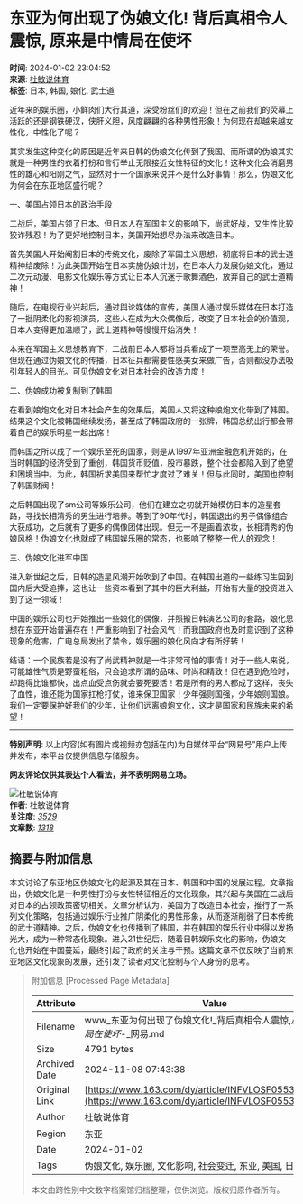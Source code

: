 # 东亚为何出现了伪娘文化! 背后真相令人震惊, 原来是中情局在使坏

**时间**: 2024-01-02 23:04:52  
**来源**: [杜敏说体育](https://www.163.com/dy/media/T1648865050305.html)  
**标签**: 日本, 韩国, 娘化, 武士道  

近年来的娱乐圈，小鲜肉们大行其道，深受粉丝们的欢迎！但在之前我们的荧幕上活跃的还是钢铁硬汉，侠肝义胆，风度翩翩的各种男性形象！为何现在却越来越女性化，中性化了呢？

其实发生这种变化的原因是近年来日韩的伪娘文化传到了我国。而所谓的伪娘其实就是一种男性的衣着打扮和言行举止无限接近女性特征的文化！这种文化会消磨男性的雄心和阳刚之气，显然对于一个国家来说并不是什么好事情！那么，伪娘文化为何会在东亚地区盛行呢？

一、美国占领日本的政治手段

二战后，美国占领了日本。但日本人在军国主义的影响下，尚武好战，又生性比较狡诈残忍！为了更好地控制日本，美国开始想尽办法来改造日本。

首先美国人开始阉割日本的传统文化，废除了军国主义思想，彻底将日本的武士道精神给废除！为此美国开始在日本实施伪娘计划，在日本大力发展伪娘文化，通过二次元动漫、电影文化娱乐等方式让日本人沉迷于歌舞酒色，放弃自己的武士道精神！

随后，在电视行业兴起后，通过舆论媒体的宣传，美国人通过娱乐媒体在日本打造了一批阴柔化的影视演员，这些人在成为大众偶像后，改变了日本社会的价值观，日本人变得更加温顺了，武士道精神等慢慢开始消失！

本来在军国主义思想教育下，二战前日本人都将当兵看成了一项至高无上的荣誉。但现在通过伪娘文化的传播，日本征兵都需要性感美女来做广告，否则都没办法吸引年轻人的目光。可见伪娘文化对日本社会的改造力度！

二、伪娘成功被复制到了韩国

在看到娘炮文化对日本社会产生的效果后，美国人又将这种娘炮文化带到了韩国。结果这个文化被韩国继续发扬，甚至成了韩国政府的一张牌，韩国总统出行都会带着自己的娱乐明星一起出席！

而韩国之所以成了一个娱乐至死的国家，则是从1997年亚洲金融危机开始的，在当时韩国的经济受到了重创，韩国货币贬值，股市暴跌，整个社会都陷入到了绝望和困境当中。为此，韩国祈求美国来帮忙才度过了难关！但与此同时，美国也控制了韩国财阀！

之后韩国出现了sm公司等娱乐公司，他们在建立之初就开始模仿日本的造星套路，寻找长相清秀的男生进行培养。等到了90年代时，韩国退出的男子偶像组合大获成功，之后就有了更多的偶像团体出现。但无一不是画着浓妆，长相清秀的伪娘风格！伪娘文化也就成了韩国娱乐圈的常态，也影响了整整一代人的观念！

三、伪娘文化进军中国

进入新世纪之后，日韩的造星风潮开始吹到了中国。在韩国出道的一些练习生回到国内后大受追捧，这也让一些资本看到了其中的巨大利益，开始有大量的投资进入到了这一领域！

中国的娱乐公司也开始推出一些娘化的偶像，并照搬日韩演艺公司的套路，娘化思想在东亚开始普遍存在！严重影响到了社会风气！而我国政府也及时意识到了这种现象的危害，广电总局发出了禁令，娱乐圈的娘化风向才有所好转！

结语：一个民族若是没有了尚武精神就是一件非常可怕的事情！对于一些人来说，可能雄性气质是野蛮粗俗，只会追求所谓的品味、时尚和精致！但在遇到危险时，却跑得比谁都快，出点血受点伤就会要死要活！若是所有的男人都成了这样，丧失了血性，谁还能为国家扛枪打仗，谁来保卫国家！少年强则国强，少年娘则国娘。我们一定要保护好我们的少年，让他们远离娘炮文化，这才是国家和民族未来的希望！

---

**特别声明**: 以上内容(如有图片或视频亦包括在内)为自媒体平台“网易号”用户上传并发布，本平台仅提供信息存储服务。  

**网友评论仅供其表达个人看法，并不表明网易立场。**  

![杜敏说体育](https://nimg.ws.126.net/?url=http://dingyue.ws.126.net/2022/0402/fa08c580j00r9owep002hd000820082p.jpg&thumbnail=160y160&quality=80&type=jpg)  
**作者**: 杜敏说体育  
**关注度**: [_3529_](https://www.163.com/dy/media/T1648865050305.html)  
**文章数**: [_1318_](https://www.163.com/dy/media/T1648865050305.html)  

## 摘要与附加信息

<!-- tcd_abstract -->
本文讨论了东亚地区伪娘文化的起源及其在日本、韩国和中国的发展过程。文章指出，伪娘文化是一种男性打扮与女性特征相近的文化现象，其兴起与美国在二战后对日本的占领政策密切相关。文章分析认为，美国为了改造日本社会，推行了一系列文化策略，包括通过娱乐行业推广阴柔化的男性形象，从而逐渐削弱了日本传统的武士道精神。之后，伪娘文化也传播到了韩国，并在韩国的娱乐行业中得以发扬光大，成为一种常态化现象。进入21世纪后，随着日韩娱乐文化的影响，伪娘文化也开始在中国蔓延，最终引起了政府的关注与干预。这篇文章不仅反映了当前东亚地区文化现象的发展，还引发了读者对文化控制与个人身份的思考。
<!-- tcd_abstract_end -->

> 附加信息 [Processed Page Metadata]
>
> | Attribute       | Value                                  |
> |-----------------|----------------------------------------|
> | Filename        | www_东亚为何出现了伪娘文化!_背后真相令人震惊,_原来是中情局在使坏_-_网易.md                             |
> | Size            | 4791 bytes                           |
> | Archived Date   | 2024-11-08 07:43:38                             |
> | Original Link   | [https://www.163.com/dy/article/INFVLOSF05533MLH.html](https://www.163.com/dy/article/INFVLOSF05533MLH.html)                       |
> | Author          | 杜敏说体育                               |
> | Region          | 东亚                               |
> | Date            | 2024-01-02                                 |
> | Tags            | 伪娘文化, 娱乐圈, 文化影响, 社会变迁, 东亚, 美国, 日韩, 中国                                 |
>
> 本文由跨性别中文数字档案馆归档整理，仅供浏览。版权归原作者所有。
>